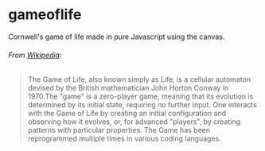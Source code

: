 # gameoflife
Cornwell's game of life made in pure Javascript using the canvas.

###### From [Wikipedia](https://en.wikipedia.org/wiki/Conway%27s_Game_of_Life):
>The Game of Life, also known simply as Life, is a cellular automaton devised by the British mathematician John Horton Conway in 1970.The "game" is a zero-player game, meaning that its evolution is determined by its initial state, requiring no further input. One interacts with the Game of Life by creating an initial configuration and observing how it evolves, or, for advanced "players", by creating patterns with particular properties. The Game has been reprogrammed multiple times in various coding languages.


